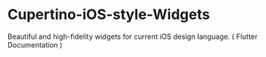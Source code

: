 # Cupertino-iOS-style-Widgets
Beautiful and high-fidelity widgets for current iOS design language. ( Flutter Documentation )
